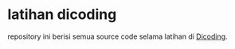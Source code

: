 # latihan dicoding

repository ini berisi semua source code selama latihan di [Dicoding](https://dicoding.com).